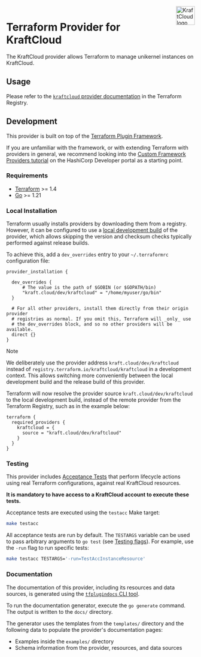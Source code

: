 <a href="https://kraft.cloud">
    <img src="https://avatars3.githubusercontent.com/kraftcloud" alt="KraftCloud logo" title="KraftCloud" align="right" height="50" />
</a>

# Terraform Provider for KraftCloud

The KraftCloud provider allows Terraform to manage unikernel instances on KraftCloud.

## Usage

Please refer to the [`kraftcloud` provider documentation][tfreg-docs] in the Terraform Registry.

## Development

This provider is built on top of the [Terraform Plugin Framework][tffw-home].

If you are unfamiliar with the framework, or with extending Terraform with providers in general, we recommend looking
into the [Custom Framework Providers tutorial][tffw-tuto] on the HashiCorp Developer portal as a starting point.

### Requirements

- [Terraform][tf-dl] >= 1.4
- [Go][go-dl] >= 1.21

### Local Installation

Terraform usually installs providers by downloading them from a registry. However, it can be configured to use a [local
development build][tffw-local] of the provider, which allows skipping the version and checksum checks typically
performed against release builds.

To achieve this, add a `dev_overrides` entry to your `~/.terraformrc` configuration file:

```hcl
provider_installation {

  dev_overrides {
      # The value is the path of $GOBIN (or $GOPATH/bin)
      "kraft.cloud/dev/kraftcloud" = "/home/myuser/go/bin"
  }

  # For all other providers, install them directly from their origin provider
  # registries as normal. If you omit this, Terraform will _only_ use
  # the dev_overrides block, and so no other providers will be available.
  direct {}
}
```

> [!NOTE]
> We deliberately use the provider address `kraft.cloud/dev/kraftcloud` instead of
> `registry.terraform.io/kraftcloud/kraftcloud` in a development context. This allows switching more conveniently
> between the local development build and the release build of this provider.

Terraform will now resolve the provider source `kraft.cloud/dev/kraftcloud` to the local development build, instead of
the remote provider from the Terraform Registry, such as in the example below:

```hcl
terraform {
  required_providers {
    kraftcloud = {
      source = "kraft.cloud/dev/kraftcloud"
    }
  }
}
```

### Testing

This provider includes [Acceptance Tests][tffw-acc] that perform lifecycle actions using real Terraform configurations,
against real KraftCloud resources.

**It is mandatory to have access to a KraftCloud account to execute these tests.**

Acceptance tests are executed using the `testacc` Make target:

```sh
make testacc
```

All acceptance tests are run by default. The `TESTARGS` variable can be used to pass arbitrary arguments to `go test`
(see [Testing flags][gotest-flags]). For example, use the `-run` flag to run specific tests:

```sh
make testacc TESTARGS='-run=TestAccInstanceResource'
```

### Documentation

The documentation of this provider, including its resources and data sources, is generated using the [`tfplugindocs` CLI
tool][tfplugindocs].

To run the documentation generator, execute the `go generate` command. The output is written to the `docs/` directory.

The generator uses the templates from the `templates/` directory and the following data to populate the provider's
documentation pages:

- Examples inside the `examples/` directory
- Schema information from the provider, resources, and data sources


[tfreg-docs]: https://registry.terraform.io/providers/kraftcloud/kraftcloud/latest/docs

[tffw-home]: https://developer.hashicorp.com/terraform/plugin/framework
[tffw-tuto]: https://developer.hashicorp.com/terraform/tutorials/providers-plugin-framework
[tffw-local]: https://developer.hashicorp.com/terraform/tutorials/providers-plugin-framework/providers-plugin-framework-provider#prepare-terraform-for-local-provider-install
[tffw-acc]: https://developer.hashicorp.com/terraform/plugin/framework/acctests

[tfplugindocs]: https://github.com/hashicorp/terraform-plugin-docs

[tf-dl]: https://developer.hashicorp.com/terraform/downloads
[go-dl]: https://go.dev/doc/install

[gotest-flags]: https://pkg.go.dev/cmd/go#hdr-Testing_flags
